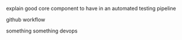 explain good core component to have in an automated testing pipeline

github workflow

something something devops

